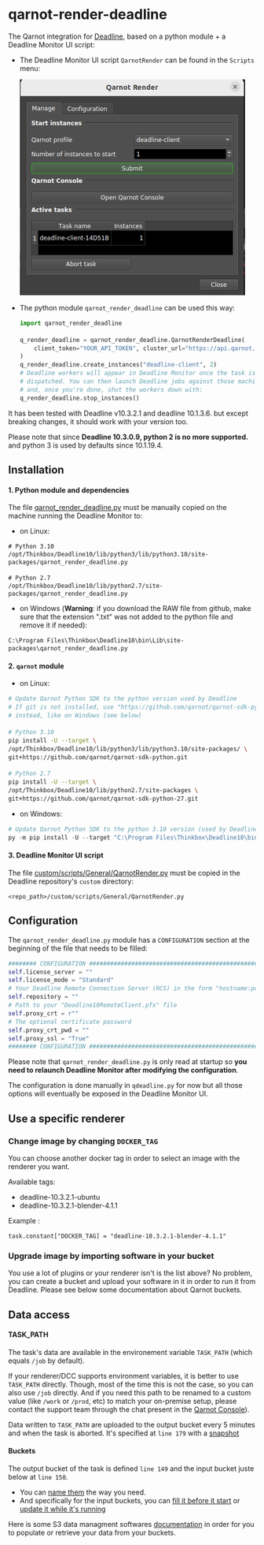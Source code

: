 # qarnot-render-deadline

The Qarnot integration for [Deadline](https://www.awsthinkbox.com/deadline), based on a python module + a Deadline Monitor UI script:

* The Deadline Monitor UI script `QarnotRender` can be found in the `Scripts` menu:

  ![qarnot-render-deadline Deadline Monitor UI script](qarnot-render-deadline-monitor_ui_script.png "qarnot-render-deadline Deadline Monitor UI script")

* The python module `qarnot_render_deadline` can be used this way:

  ```python
  import qarnot_render_deadline

  q_render_deadline = qarnot_render_deadline.QarnotRenderDeadline(
      client_token="YOUR_API_TOKEN", cluster_url="https://api.qarnot.com"
  )
  q_render_deadline.create_instances("deadline-client", 2)
  # Deadline workers will appear in Deadline Monitor once the task is fully
  # dispatched. You can then launch Deadline jobs against those machines
  # and, once you're done, shut the workers down with:
  q_render_deadline.stop_instances()
  ```

It has been tested with Deadline v10.3.2.1 and deadline 10.1.3.6. but except breaking changes, it should work with your version too.

Please note that since **Deadline 10.3.0.9, python 2 is no more supported.** and python 3 is used by defaults since 10.1.19.4.

## Installation

#### 1. Python module and dependencies

The file [qarnot_render_deadline.py](qarnot_render_deadline.py) must be manually copied on the machine running the Deadline Monitor to:

* on Linux:
```
# Python 3.10
/opt/Thinkbox/Deadline10/lib/python3/lib/python3.10/site-packages/qarnot_render_deadline.py

# Python 2.7
/opt/Thinkbox/Deadline10/lib/python2.7/site-packages/qarnot_render_deadline.py

```

* on Windows (**Warning**: if you download the RAW file from github, make sure that the extension ".txt" was not added to the python file and remove it if needed):
```
C:\Program Files\Thinkbox\Deadline10\bin\Lib\site-packages\qarnot_render_deadline.py
```

#### 2. `qarnot` module

   * on Linux:
   ```bash
  # Update Qarnot Python SDK to the python version used by Deadline
  # If git is not installed, use "https://github.com/qarnot/qarnot-sdk-python/archive/refs/heads/master.zip"
  # instead, like on Windows (see below)

  # Python 3.10
  pip install -U --target \
  /opt/Thinkbox/Deadline10/lib/python3/lib/python3.10/site-packages/ \
  git+https://github.com/qarnot/qarnot-sdk-python.git

  # Python 2.7 
  pip install -U --target \
  /opt/Thinkbox/Deadline10/lib/python2.7/site-packages \
  git+https://github.com/qarnot/qarnot-sdk-python-27.git

   ```

   * on Windows:
   ```powershell
   # Update Qarnot Python SDK to the python 3.10 version (used by Deadline)
   py -m pip install -U --target "C:\Program Files\Thinkbox\Deadline10\bin\Lib\site-packages" "https://github.com/qarnot/qarnot-sdk-python/archive/refs/heads/master.zip"
   ```
#### 3. Deadline Monitor UI script

The file [custom/scripts/General/QarnotRender.py](custom/scripts/General/QarnotRender.py) must be copied in the Deadline repository's `custom` directory:

```
<repo_path>/custom/scripts/General/QarnotRender.py
```

## Configuration

The `qarnot_render_deadline.py` module has a `CONFIGURATION` section at the beginning of the file that needs to be filled:

```python
######## CONFIGURATION #########################################################
self.license_server = ""
self.license_mode = "Standard"
# Your Deadline Remote Connection Server (RCS) in the form "hostname:port"
self.repository = ""
# Path to your "Deadline10RemoteClient.pfx" file
self.proxy_crt = r""
# The optional certificate password
self.proxy_crt_pwd = ""
self.proxy_ssl = "True"
######## CONFIGURATION #########################################################
```

Please note that `qarnot_render_deadline.py` is only read at startup so **you need to relaunch Deadline Monitor after modifying the configuration**.

The configuration is done manually in `qdeadline.py` for now but all those options will eventually be exposed in the Deadline Monitor UI.

## Use a specific renderer

### Change image by changing `DOCKER_TAG`

You can choose another docker tag in order to select an image with the renderer you want. 

Available tags:
* deadline-10.3.2.1-ubuntu
* deadline-10.3.2.1-blender-4.1.1

Example :
```
task.constant["DOCKER_TAG] = "deadline-10.3.2.1-blender-4.1.1"
```

### Upgrade image by importing software in your bucket

You use a lot of plugins or your renderer isn't is the list above? No problem, you can create a bucket and upload your software in it in order to run it from Deadline. Please see below some documentation about Qarnot buckets.


## Data access
#### TASK_PATH
The task's data are available in the environement variable `TASK_PATH` (which equals `/job` by default).

If your renderer/DCC supports environment variables, it is better to use `TASK_PATH` directly. Though, most of the time this is not the case, so you can also use `/job` directly. And if you need this path to be renamed to a custom value (like `/work` or `/prod`, etc) to match your on-premise setup, please contact the support team through the chat present in the [Qarnot Console](https://console.qarnot.com/)).

Data written to `TASK_PATH` are uploaded to the output bucket every 5 minutes and when the task is aborted. It's specified at `line 179` with a [snapshot](https://qarnot.com/documentation/sdk-python/api/compute/task.html#qarnot.task.Task.snapshot)

#### Buckets

The output bucket of the task is defined `line 149` and the input bucket juste below at `line 150`. 
- You can [name them](https://qarnot.com/documentation/sdk-python/api/connection.html#qarnot.connection.Connection.retrieve_or_create_bucket) the way you need. 
- And specifically for the input buckets, you can [fill it before it start](https://qarnot.com/documentation/sdk-python/api/compute/task.html#qarnot.task.Task.resources) or [update it while it's running](https://qarnot.com/documentation/sdk-python/api/compute/task.html#qarnot.task.Task.update_resources)

Here is some S3 data managment softwares [documentation](https://qarnot.com/documentation/en/managing-your-data/with-any-s3-compatible-software/on-windows) in order for you to populate or retrieve your data from your buckets.